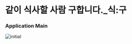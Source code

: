 # 같이 식사할 사람 구합니다._식:구

### Application Main
![initial](https://github.com/codestates-seb/seb43_main_002/assets/83760155/be569572-9a8b-4074-b59d-01d1cdb90ba8".PNG)
